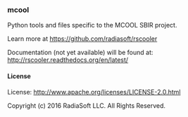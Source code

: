 ### mcool

Python tools and files specific to the MCOOL SBIR project.

Learn more at https://github.com/radiasoft/rscooler

Documentation (not yet available) will be found at: http://rscooler.readthedocs.org/en/latest/

#### License

License: http://www.apache.org/licenses/LICENSE-2.0.html

Copyright (c) 2016 RadiaSoft LLC.  All Rights Reserved.
